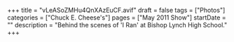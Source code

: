 +++
title = "vLeASoZMHu4QnXAzEuCF.avif"
draft = false
tags = ["Photos"]
categories = ["Chuck E. Cheese's"]
pages = ["May 2011 Show"]
startDate = ""
description = "Behind the scenes of 'I Ran' at Bishop Lynch High School."
+++
